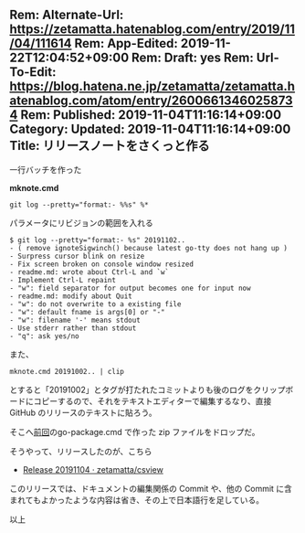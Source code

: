 Rem: Alternate-Url: https://zetamatta.hatenablog.com/entry/2019/11/04/111614
Rem: App-Edited: 2019-11-22T12:04:52+09:00
Rem: Draft: yes
Rem: Url-To-Edit: https://blog.hatena.ne.jp/zetamatta/zetamatta.hatenablog.com/atom/entry/26006613460258734
Rem: Published: 2019-11-04T11:16:14+09:00
Category:
Updated: 2019-11-04T11:16:14+09:00
Title: リリースノートをさくっと作る
---
一行バッチを作った

**mknote.cmd**

```
git log --pretty="format:- %%s" %*
```

パラメータにリビジョンの範囲を入れる

```
$ git log --pretty="format:- %s" 20191102..
- ( remove ignoteSigwinch() because latest go-tty does not hang up )
- Surpress cursor blink on resize
- Fix screen broken on console window resized
- readme.md: wrote about Ctrl-L and `w`
- Implement Ctrl-L repaint
- "w": field separator for output becomes one for input now
- readme.md: modify about Quit
- "w": do not overwrite to a existing file
- "w": default fname is args[0] or "-"
- "w": filename '-' means stdout
- Use stderr rather than stdout
- "q": ask yes/no
```

また、

```
mknote.cmd 20191002.. | clip
```

とすると「20191002」とタグが打たれたコミットよりも後のログをクリップボードにコピーするので、それをテキストエディターで編集するなり、直接 GitHub のリリースのテキストに貼ろう。

そこへ[前回](http://zetamatta.hatenablog.com/entry/2019/10/27/233140)のgo-package.cmd で作った zip ファイルをドロップだ。

そうやって、リリースしたのが、こちら

* [Release 20191104 · zetamatta/csview](https://github.com/zetamatta/csview/releases/tag/20191104)

このリリースでは、ドキュメントの編集関係の Commit や、他の Commit に含まれてもよかったような内容は省き、その上で日本語行を足している。

以上